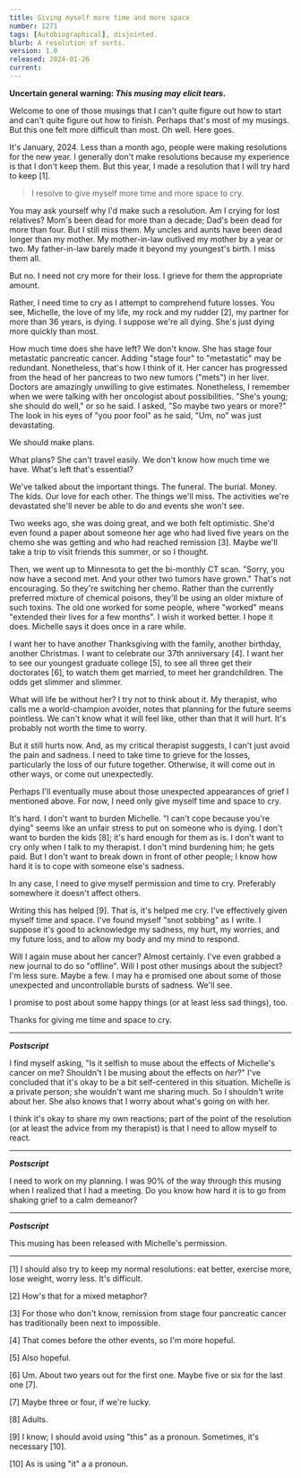 ```yaml
---
title: Giving myself more time and more space
number: 1271
tags: [Autobiographical], disjointed.
blurb: A resolution of sorts.
version: 1.0
released: 2024-01-26
current: 
---
```

**Uncertain general warning: _This musing may elicit tears._**

Welcome to one of those musings that I can't quite figure out how to start and can't quite figure out how to finish. Perhaps that's most of my musings. But this one felt more difficult than most. Oh well. Here goes.

It's January, 2024. Less than a month ago, people were making resolutions for the new year. I generally don't make resolutions because my experience is that I don't keep them. But this year, I made a resolution that I will try hard to keep [1].

> I resolve to give myself more time and more space to cry.

You may ask yourself why I'd make such a resolution. Am I crying for lost relatives? Mom's been dead for more than a decade; Dad's been dead for more than four. But I still miss them. My uncles and aunts have been dead longer than my mother. My mother-in-law outlived my mother by a year or two. My father-in-law barely made it beyond my youngest's birth. I miss them all.

But no. I need not cry more for their loss. I grieve for them the appropriate amount.

Rather, I need time to cry as I attempt to comprehend future losses. You see, Michelle, the love of my life, my rock and my rudder [2], my partner for more than 36 years, is dying. I suppose we're all dying. She's just dying more quickly than most.

How much time does she have left? We don't know. She has stage four metastatic pancreatic cancer. Adding "stage four" to "metastatic" may be redundant. Nonetheless, that's how I think of it. Her cancer has progressed from the head of her pancreas to two new tumors ("mets") in her liver. Doctors are amazingly unwilling to give estimates. Nonetheless, I remember when we were talking with her oncologist about possibilities. "She's young; she should do well," or so he said. I asked, "So maybe two years or more?" The look in his eyes of "you poor fool" as he said, "Um, no" was just devastating.

We should make plans.

What plans? She can't travel easily. We don't know how much time we have. What's left that's essential?

We've talked about the important things. The funeral. The burial. Money. The kids. Our love for each other. The things we'll miss. The activities we're devastated she'll never be able to do and events she won't see.

Two weeks ago, she was doing great, and we both felt optimistic. She'd even found a paper about someone her age who had lived five years on the chemo she was getting and who had reached remission [3]. Maybe we'll take a trip to visit friends this summer, or so I thought.

Then, we went up to Minnesota to get the bi-monthly CT scan. "Sorry, you now have a second met. And your other two tumors have grown." That's not encouraging. So they're switching her chemo. Rather than the currently preferred mixture of chemical poisons, they'll be using an older mixture of such toxins. The old one worked for some people, where "worked" means "extended their lives for a few months". I wish it worked better. I hope it does. Michelle says it does once in a rare while.

I want her to have another Thanksgiving with the family, another birthday, another Christmas. I want to celebrate our 37th anniversary [4]. I want her to see our youngest graduate college [5], to see all three get their doctorates [6], to watch them get married, to meet her grandchildren. The odds get slimmer and slimmer.

What will life be without her? I try not to think about it. My therapist, who calls me a world-champion avoider, notes that planning for the future seems pointless. We can't know what it will feel like, other than that it will hurt. It's probably not worth the time to worry.

But it still hurts now. And, as my critical therapist suggests, I can't just avoid the pain and sadness. I need to take time to grieve for the losses, particularly the loss of our future together. Otherwise, it will come out in other ways, or come out unexpectedly.

Perhaps I'll eventually muse about those unexpected appearances of grief I mentioned above. For now, I need only give myself time and space to cry.

It's hard. I don't want to burden Michelle. "I can't cope because you're dying" seems like an unfair stress to put on someone who is dying. I don't want to burden the kids [8]; it's hard enough for them as is. I don't want to cry only when I talk to my therapist. I don't mind burdening him; he gets paid. But I don't want to break down in front of other people; I know how hard it is to cope with someone else's sadness.

In any case, I need to give myself permission and time to cry. Preferably somewhere it doesn't affect others.

Writing this has helped [9]. That is, it's helped me cry. I've effectively given myself time and space. I've found myself "snot sobbing" as I write. I suppose it's good to acknowledge my sadness, my hurt, my worries, and my future loss, and to allow my body and my mind to respond.

Will I again muse about her cancer? Almost certainly. I've even grabbed a new journal to do so "offline". Will I post other musings about the subject? I'm less sure. Maybe a few. I may ha e promised one about some of those unexpected and uncontrollable bursts of sadness. We'll see.

I promise to post about some happy things (or at least less sad things), too.

Thanks for giving me time and space to cry.

---

**_Postscript_** 

I find myself asking, "Is it selfish to muse about the effects of Michelle's cancer on me? Shouldn't I be musing about the effects on _her_?" I've concluded that it's okay to be a bit self-centered in this situation. Michelle is a private person; she wouldn't want me sharing much. So I shouldn't write about her. She also knows that I worry about what's going on with her. 

I think it's okay to share my own reactions; part of the point of the resolution (or at least the advice from my therapist) is that I need to allow myself to react.

---

**_Postscript_**

I need to work on my planning. I was 90% of the way through this musing when I realized that I had a meeting. Do you know how hard it is to go from shaking grief to a calm demeanor?

---

**_Postscript_**

This musing has been released with Michelle's permission.

---

[1] I should also try to keep my normal resolutions: eat better, exercise more, lose weight, worry less. It's difficult.

[2] How's that for a mixed metaphor?

[3] For those who don't know, remission from stage four pancreatic cancer has traditionally been next to impossible.

[4] That comes before the other events, so I'm more hopeful.

[5] Also hopeful.

[6] Um. About two years out for the first one.  Maybe five or six for the last one [7].

[7] Maybe three or four, if we're lucky.

[8] Adults.

[9] I know; I should avoid using "this" as a pronoun. Sometimes, it's necessary [10].

[10] As is using "it" a a pronoun.
